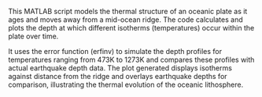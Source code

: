 This MATLAB script models the thermal structure of an oceanic plate as it ages and moves away from a mid-ocean ridge. The code calculates and plots the depth at which different isotherms (temperatures) occur within the plate over time.

It uses the error function (erfinv) to simulate the depth profiles for temperatures ranging from 473K to 1273K and compares these profiles with actual earthquake depth data. The plot generated displays isotherms against distance from the ridge and overlays earthquake depths for comparison, illustrating the thermal evolution of the oceanic lithosphere.
